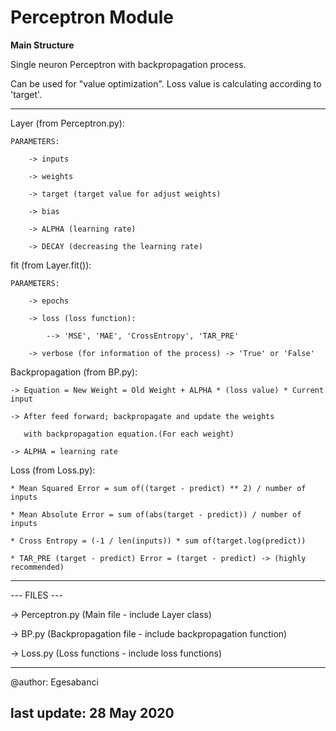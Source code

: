# Perceptron Module

**Main Structure**

Single neuron Perceptron with
backpropagation process.

Can be used for "value optimization".
Loss value is calculating according
to 'target'.

---

Layer (from Perceptron.py):

	PARAMETERS:
	
		-> inputs
		
		-> weights
		
		-> target (target value for adjust weights)
		
		-> bias
		
		-> ALPHA (learning rate)
		
		-> DECAY (decreasing the learning rate)
		

fit (from Layer.fit()):

	PARAMETERS:
	
		-> epochs
		
		-> loss (loss function):
		
			--> 'MSE', 'MAE', 'CrossEntropy', 'TAR_PRE'
			
		-> verbose (for information of the process) -> 'True' or 'False'
		

Backpropagation (from BP.py):

	-> Equation = New Weight = Old Weight + ALPHA * (loss value) * Current input
	
	-> After feed forward; backpropagate and update the weights
	
	   with backpropagation equation.(For each weight)
	   
	-> ALPHA = learning rate


Loss (from Loss.py):

	* Mean Squared Error = sum of((target - predict) ** 2) / number of inputs 
	
	* Mean Absolute Error = sum of(abs(target - predict)) / number of inputs
	
	* Cross Entropy = (-1 / len(inputs)) * sum of(target.log(predict))
	
	* TAR_PRE (target - predict) Error = (target - predict) -> (highly recommended) 
	
-----

--- FILES ---

-> Perceptron.py (Main file - include Layer class)

-> BP.py (Backpropagation file - include backpropagation function)

-> Loss.py (Loss functions - include loss functions)


---
@author: Egesabanci

last update: 28 May 2020
---
